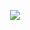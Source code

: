 <p align="center">
<img src="https://www.google.com/url?sa=i&url=https%3A%2F%2Fgifs.alphacoders.com%2Fgifs%2Fview%2F215121&psig=AOvVaw06neJ-VTuQyiCcFuwNHxVZ&ust=1665144690735000&source=images&cd=vfe&ved=0CAwQjRxqFwoTCODdhcHJy_oCFQAAAAAdAAAAABAU">
